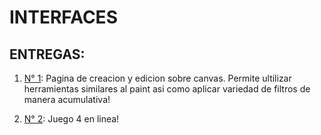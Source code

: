 # INTERFACES

## ENTREGAS:

1. [N° 1](https://ninaencinosa.github.io/INTERFACES/Entregables/1/index.html): Pagina de creacion y edicion sobre canvas. Permite ultilizar herramientas similares al paint asi como aplicar variedad de filtros de manera acumulativa! 

2. [N° 2](https://ninaencinosa.github.io/INTERFACES/Entregables/2/index.html): Juego 4 en linea!
